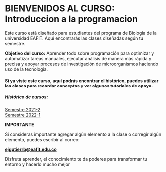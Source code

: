 # BIENVENIDOS AL CURSO: **Introduccion a la programacion**

Este curso está diseñado para estudiantes del programa de Biología de la universidad EAFIT. 
Aquí encontrarás las clases diseñadas según tu semestre. 

**Objetivo del curso:** Aprender todo sobre programación para optimizar y automatizar tareas manuales,
ejecutar análisis de manera más rápida y precisa y apoyar procesos de investigación de microorganismos haciendo uso de la tecnología.

#### Si ya viste este curso, aquí podrás encontrar el histórico, puedes utilizar las clases para recordar conceptos y ver algunos tutoriales de apoyo.

##### Histórico de cursos:

[Semestre 2021-2](https://github.com/ejisselgb/Introduccion-a-la-programacion/tree/semestre-2021-2)  
[Semestre 2022-1](https://github.com/ejisselgb/Introduccion-a-la-programacion/tree/semestre-2022-1)


**IMPORTANTE**

Si consideras importante agregar algún elemento a la clase o corregir algún elemento, puedes escribir al correo:

**ejgutierrb@eafit.edu.co**

Disfruta aprender, el conocimiento te da poderes para transformar tu entorno y hacerlo mucho mejor

